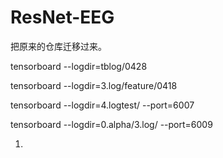 # ResNet-EEG

把原来的仓库迁移过来。

tensorboard --logdir=tblog/0428

tensorboard --logdir=3.log/feature/0418


tensorboard --logdir=4.logtest/ --port=6007


tensorboard --logdir=0.alpha/3.log/ --port=6009



1. 